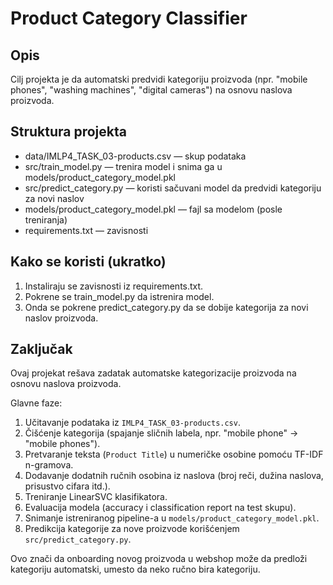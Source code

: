 # Product Category Classifier

## Opis
Cilj projekta je da automatski predvidi kategoriju proizvoda (npr. "mobile phones", "washing machines", "digital cameras") na osnovu naslova proizvoda.

## Struktura projekta
- data/IMLP4_TASK_03-products.csv  — skup podataka
- src/train_model.py               — trenira model i snima ga u models/product_category_model.pkl
- src/predict_category.py          — koristi sačuvani model da predvidi kategoriju za novi naslov
- models/product_category_model.pkl — fajl sa modelom (posle treniranja)
- requirements.txt                 — zavisnosti

## Kako se koristi (ukratko)
1. Instaliraju se zavisnosti iz requirements.txt.
2. Pokrene se train_model.py da istrenira model.
3. Onda se pokrene predict_category.py da se dobije kategorija za novi naslov proizvoda.

## Zaključak

Ovaj projekat rešava zadatak automatske kategorizacije proizvoda na osnovu naslova proizvoda.

Glavne faze:
1. Učitavanje podataka iz `IMLP4_TASK_03-products.csv`.
2. Čišćenje kategorija (spajanje sličnih labela, npr. "mobile phone" -> "mobile phones").
3. Pretvaranje teksta (`Product Title`) u numeričke osobine pomoću TF-IDF n-gramova.
4. Dodavanje dodatnih ručnih osobina iz naslova (broj reči, dužina naslova, prisustvo cifara itd.).
5. Treniranje LinearSVC klasifikatora.
6. Evaluacija modela (accuracy i classification report na test skupu).
7. Snimanje istreniranog pipeline-a u `models/product_category_model.pkl`.
8. Predikcija kategorije za nove proizvode korišćenjem `src/predict_category.py`.

Ovo znači da onboarding novog proizvoda u webshop može da predloži kategoriju automatski, umesto da neko ručno bira kategoriju.

